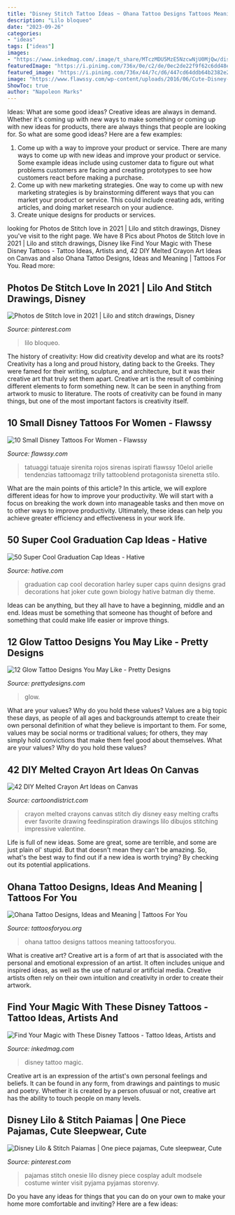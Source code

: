 ```yaml
---
title: "Disney Stitch Tattoo Ideas ~ Ohana Tattoo Designs Tattoos Meaning Tattoosforyou"
description: "Lilo bloqueo"
date: "2023-09-26"
categories:
- "ideas"
tags: ["ideas"]
images:
- "https://www.inkedmag.com/.image/t_share/MTczMDU5MzE5NzcwNjU0MjQw/disney-tattoos-fb.jpg"
featuredImage: "https://i.pinimg.com/736x/0e/c2/de/0ec2de22f9f62c6dd48e27e60d279b47--stitch-pajamas-one-piece-pajamas.jpg"
featured_image: "https://i.pinimg.com/736x/44/7c/d6/447cd64ddb64b2382e299812c6d820a0.jpg"
image: "https://www.flawssy.com/wp-content/uploads/2016/06/Cute-Disney-Tattoo-Designs.jpg"
ShowToc: true
author: "Napoleon Marks"
---
```



Ideas: What are some good ideas?
Creative ideas are always in demand. Whether it's coming up with new ways to make something or coming up with new ideas for products, there are always things that people are looking for. So what are some good ideas? Here are a few examples: 
1. Come up with a way to improve your product or service. There are many ways to come up with new ideas and improve your product or service. Some example ideas include using customer data to figure out what problems customers are facing and creating prototypes to see how customers react before making a purchase. 
2. Come up with new marketing strategies. One way to come up with new marketing strategies is by brainstorming different ways that you can market your product or service. This could include creating ads, writing articles, and doing market research on your audience. 
3. Create unique designs for products or services.

	

		
looking for Photos de Stitch love in 2021 | Lilo and stitch drawings, Disney you've visit to the right page. We have 8 Pics about Photos de Stitch love in 2021 | Lilo and stitch drawings, Disney like Find Your Magic with These Disney Tattoos - Tattoo Ideas, Artists and, 42 DIY Melted Crayon Art Ideas on Canvas and also Ohana Tattoo Designs, Ideas and Meaning | Tattoos For You. Read more:
		
    
## Photos De Stitch Love In 2021 | Lilo And Stitch Drawings, Disney

<img loading=lazy src="https://i.pinimg.com/736x/44/7c/d6/447cd64ddb64b2382e299812c6d820a0.jpg" onerror="this.onerror=null;this.src='https://tse2.mm.bing.net/th?id=OIP.d2NXl3k_UkSfmJXodmmAPgHaNY&amp;pid=15.1';" alt="Photos de Stitch love in 2021 | Lilo and stitch drawings, Disney">

_Source: pinterest.com_

>lilo bloqueo. 

	

The history of creativity: How did creativity develop and what are its roots?
Creativity has a long and proud history, dating back to the Greeks. They were famed for their writing, sculpture, and architecture, but it was their creative art that truly set them apart. Creative art is the result of combining different elements to form something new. It can be seen in anything from artwork to music to literature. The roots of creativity can be found in many things, but one of the most important factors is creativity itself.

    
## 10 Small Disney Tattoos For Women - Flawssy

<img loading=lazy src="https://www.flawssy.com/wp-content/uploads/2016/06/Cute-Disney-Tattoo-Designs.jpg" onerror="this.onerror=null;this.src='https://tse2.mm.bing.net/th?id=OIP.0ppgmFHFzYNtgu7xi6Bk9QHaJ5&amp;pid=15.1';" alt="10 Small Disney Tattoos For Women - Flawssy">

_Source: flawssy.com_

>tatuaggi tatuaje sirenita rojos sirenas ispirati flawssy 10elol arielle tendenzias tattoomagz trilly tattooblend protagonista sirenetta stilo. 

	

What are the main points of this article?
In this article, we will explore different ideas for how to improve your productivity. We will start with a focus on breaking the work down into manageable tasks and then move on to other ways to improve productivity. Ultimately, these ideas can help you achieve greater efficiency and effectiveness in your work life.

    
## 50 Super Cool Graduation Cap Ideas - Hative

<img loading=lazy src="https://hative.com/wp-content/uploads/2016/04/graduation-caps/1-super-cool-graduation-cap-ideas.jpg" onerror="this.onerror=null;this.src='https://tse4.mm.bing.net/th?id=OIP.1M6Gw-IHli4_XN5WaXf1kQHaJ4&amp;pid=15.1';" alt="50 Super Cool Graduation Cap Ideas - Hative">

_Source: hative.com_

>graduation cap cool decoration harley super caps quinn designs grad decorations hat joker cute gown biology hative batman diy theme. 

	

Ideas can be anything, but they all have to have a beginning, middle and an end. Ideas must be something that someone has thought of before and something that could make life easier or improve things.

    
## 12 Glow Tattoo Designs You May Like - Pretty Designs

<img loading=lazy src="http://www.prettydesigns.com/wp-content/uploads/2015/01/Rose-Tattoo1.jpg" onerror="this.onerror=null;this.src='https://tse4.mm.bing.net/th?id=OIP.xc_GDB6EBb5ZpcGAB8YSKwHaJ4&amp;pid=15.1';" alt="12 Glow Tattoo Designs You May Like - Pretty Designs">

_Source: prettydesigns.com_

>glow. 

	

What are your values? Why do you hold these values?
Values are a big topic these days, as people of all ages and backgrounds attempt to create their own personal definition of what they believe is important to them. For some, values may be social norms or traditional values; for others, they may simply hold convictions that make them feel good about themselves. What are your values? Why do you hold these values?

    
## 42 DIY Melted Crayon Art Ideas On Canvas

<img loading=lazy src="http://www.cartoondistrict.com/wp-content/uploads/2017/12/DIY-Melted-Crayon-Art-Ideas-on-Canvas-24.jpg" onerror="this.onerror=null;this.src='https://tse1.mm.bing.net/th?id=OIP.ZpJvagJR8POW4njsBvx4wgHaNK&amp;pid=15.1';" alt="42 DIY Melted Crayon Art Ideas on Canvas">

_Source: cartoondistrict.com_

>crayon melted crayons canvas stitch diy disney easy melting crafts ever favorite drawing feedinspiration drawings lilo dibujos stitching impressive valentine. 

	

Life is full of new ideas. Some are great, some are terrible, and some are just plain ol' stupid. But that doesn't mean they can't be amazing. So, what's the best way to find out if a new idea is worth trying? By checking out its potential applications.

    
## Ohana Tattoo Designs, Ideas And Meaning | Tattoos For You

<img loading=lazy src="http://www.tattoosforyou.org/wp-content/uploads/2017/08/Ohana-Tattoo-Images.jpg" onerror="this.onerror=null;this.src='https://tse1.mm.bing.net/th?id=OIP.RagtncU0Edd-Oy2bWgXDSwHaKS&amp;pid=15.1';" alt="Ohana Tattoo Designs, Ideas and Meaning | Tattoos For You">

_Source: tattoosforyou.org_

>ohana tattoo designs tattoos meaning tattoosforyou. 

	

What is creative art?
Creative art is a form of art that is associated with the personal and emotional expression of an artist. It often includes unique and inspired ideas, as well as the use of natural or artificial media. Creative artists often rely on their own intuition and creativity in order to create their artwork.

    
## Find Your Magic With These Disney Tattoos - Tattoo Ideas, Artists And

<img loading=lazy src="https://www.inkedmag.com/.image/t_share/MTczMDU5MzE5NzcwNjU0MjQw/disney-tattoos-fb.jpg" onerror="this.onerror=null;this.src='https://tse4.mm.bing.net/th?id=OIP.-YViZmITqM4JbkqK34GeugHaD4&amp;pid=15.1';" alt="Find Your Magic with These Disney Tattoos - Tattoo Ideas, Artists and">

_Source: inkedmag.com_

>disney tattoo magic. 

	

Creative art is an expression of the artist's own personal feelings and beliefs. It can be found in any form, from drawings and paintings to music and poetry. Whether it is created by a person ofusual or not, creative art has the ability to touch people on many levels.

    
## Disney Lilo &amp; Stitch Paiamas | One Piece Pajamas, Cute Sleepwear, Cute

<img loading=lazy src="https://i.pinimg.com/736x/0e/c2/de/0ec2de22f9f62c6dd48e27e60d279b47--stitch-pajamas-one-piece-pajamas.jpg" onerror="this.onerror=null;this.src='https://tse2.mm.bing.net/th?id=OIP.RnvOiWm3JdkgaH53Jtkf2gCWEs&amp;pid=15.1';" alt="Disney Lilo &amp; Stitch Paiamas | One piece pajamas, Cute sleepwear, Cute">

_Source: pinterest.com_

>pajamas stitch onesie lilo disney piece cosplay adult modsele costume winter visit pyjama pyjamas storenvy. 

	

Do you have any ideas for things that you can do on your own to make your home more comfortable and inviting? Here are a few ideas: 

